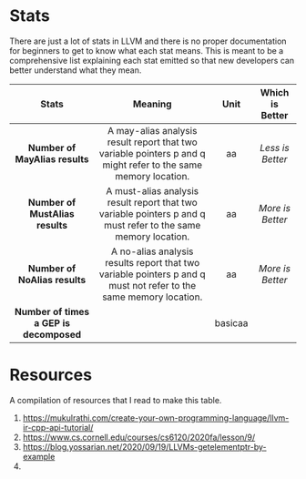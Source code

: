 # Stats

There are just a lot of stats in LLVM and there is no proper documentation for beginners to get to know what each stat means. This is meant to be a comprehensive list explaining each stat emitted so that new developers can better understand what they mean. 

| Stats |  Meaning | Unit | Which is Better |
|:-----:|:---------:|:---:|:---------------:|
| **Number of MayAlias results** | A may-alias analysis result report that two variable pointers p and q might refer to the same memory location.  | aa | _Less is Better_ |
| **Number of MustAlias results**   |  A must-alias analysis result report that two variable pointers p and q must refer to the same memory location. | aa | _More is Better_ |
| **Number of NoAlias results** | A no-alias analysis results report that two variable pointers p and q must not refer to the same memory location. | aa | _More is Better_ |
| **Number of times a GEP is decomposed** |  | basicaa | |


# Resources

A compilation of resources that I read to make this table. 

1. https://mukulrathi.com/create-your-own-programming-language/llvm-ir-cpp-api-tutorial/
2. https://www.cs.cornell.edu/courses/cs6120/2020fa/lesson/9/
3. https://blog.yossarian.net/2020/09/19/LLVMs-getelementptr-by-example
4. 
